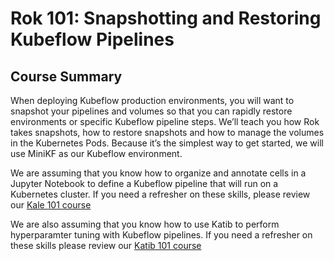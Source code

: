 # **Rok 101**: Snapshotting and Restoring Kubeflow Pipelines 

## Course Summary
When deploying Kubeflow production environments, you will want to  snapshot your pipelines and volumes so that you can rapidly restore environments or specific Kubeflow pipeline steps. We’ll teach you how Rok takes snapshots, how to restore snapshots and how to manage the volumes in the Kubernetes Pods. Because it’s the simplest way to get started, we will use MiniKF as our
Kubeflow environment. 

We are assuming that you know how to organize and annotate cells in a Jupyter Notebook to define a Kubeflow pipeline 
that will run on a Kubernetes cluster. If you need a refresher on these skills, please review our [Kale 101 course](https://academy.arrikto.com/modules/notebook-to-pipeline/)

We are also assuming that you know how to use Katib to perform hyperparamter tuning with Kubeflow pipelines. If you need a refresher on these skills please review our [Katib 101 course](modules/notebook-katib-tuning)

